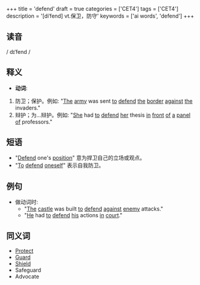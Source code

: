 +++
title = 'defend'
draft = true
categories = ['CET4']
tags = ['CET4']
description = '[diˈfend] vt.保卫，防守'
keywords = ['ai words', 'defend']
+++

## 读音
/ dɪˈfend /

## 释义
- **动词**:
1. 防卫；保护。例如: "[The](/post/the/) [army](/post/army/) was sent [to](/post/to/) [defend](/post/defend/) [the](/post/the/) [border](/post/border/) [against](/post/against/) [the](/post/the/) invaders."
2. 辩护；为…辩护。例如: "[She](/post/she/) had [to](/post/to/) [defend](/post/defend/) [her](/post/her/) thesis [in](/post/in/) [front](/post/front/) [of](/post/of/) [a](/post/a/) [panel](/post/panel/) [of](/post/of/) professors."

## 短语
- "[Defend](/post/defend/) one's [position](/post/position/)" 意为捍卫自己的立场或观点。
- "[To](/post/to/) [defend](/post/defend/) [oneself](/post/oneself/)" 表示自我防卫。

## 例句
- 做动词时: 
  - "[The](/post/the/) [castle](/post/castle/) was built [to](/post/to/) [defend](/post/defend/) [against](/post/against/) [enemy](/post/enemy/) attacks."
  - "[He](/post/he/) had [to](/post/to/) [defend](/post/defend/) [his](/post/his/) actions [in](/post/in/) [court](/post/court/)."

## 同义词
- [Protect](/post/protect/)
- [Guard](/post/guard/)
- [Shield](/post/shield/)
- Safeguard
- Advocate

